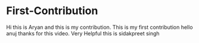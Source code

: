 # First-Contribution
Hi this is Aryan and this is my contribution.
This is my first contribution
hello anuj thanks for this video. Very Helpful
this is sidakpreet singh
